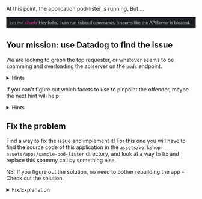 At this point, the application pod-lister is running. But ...

![Screenshot of Kubernetes Dashboard](./assets/apiserver_spam.png)

## Your mission: use Datadog to find the issue

We are looking to graph the top requester, or whatever seems to
be spamming and overloading the apiserver on the `pods` endpoint.

<details>
<summary>Hints</summary>
The [Kubernetes audit logs](https://app.datadoghq.com/logs/analytics?agg_m=&agg_q=%40usr.name&agg_t=count&analyticsOptions=%5B%22bars%22%5D&cols=core_host%2Ccore_service&index=main&live=true&messageDisplay=expanded-md&panel=%22%22&query=source%3Akubernetes.audit+%40usr.name%3A%22system%3Aserviceaccount%3Adefault%3Apod-lister%22&stream_sort=desc) that we added earlier can be helpful to audit
whoever is making calls to the apiserver. You can use facets to filter on a specific resources, URI or requester.<br/><br/>
</details>

If you can't figure out which facets to use to pinpoint the offender, maybe the next hint will help:
<details>
<summary>Hints</summary>
Try to edit the logs query to specifically look at the calls made by the pod lister:

`index:main source:kubernetes.audit @usr.name:"system:serviceaccount:default:pod-lister"`{{copy}}

Then click on "Analytics" in the logs view to display the log query as a metric.
</details>

## Fix the problem

Find a way to fix the issue and implement it! For this one you will have to find
the source code of this application in the `assets/workshop-assets/apps/sample-pod-lister` directory, and look at
a way to fix and replace this spammy call by something else.

NB: If you figure out the solution, no need to bother rebuilding the app - Check out the solution.

<details>
<summary>Fix/Explanation</summary>
You can find in the application source code that it's listing pods with 2
methods: the first one is using a `List` request in a loop every second and the
other one is using a Kubernetes informer (a watch) which is only getting updates
whenever a pod is modified in Kubernetes, rather than requesting the list of all
pods all the time.<br/><br/>

In the source code this behavior is toggled by an env variable `USE_WATCH`, so
try to patch that in your `pod-lister` deployment and watch for the difference
in throughput to the apiserver.<br/><br/>

We included a sample patch as a solution:<br/><br/>
`kubectl patch deployment pod-lister --patch="$(cat assets/workshop-assets/apps/fixes/pod-lister-fix.yaml)"`{{execute}}
</details>
